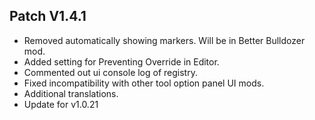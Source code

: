 ﻿## Patch V1.4.1
* Removed automatically showing markers. Will be in Better Bulldozer mod.
* Added setting for Preventing Override in Editor.
* Commented out ui console log of registry.
* Fixed incompatibility with other tool option panel UI mods.
* Additional translations.
* Update for v1.0.21